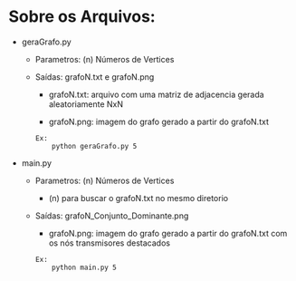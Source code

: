 # Sobre os Arquivos:
  - geraGrafo.py
    - Parametros:  (n) Números de Vertices
    - Saídas: grafoN.txt e grafoN.png
      - grafoN.txt: arquivo com uma matriz de adjacencia gerada aleatoriamente NxN
      
      - grafoN.png: imagem do grafo gerado a partir do grafoN.txt
    
      ```
      Ex:
          python geraGrafo.py 5
      ```
      
  - main.py
    - Parametros:  (n) Números de Vertices
      - (n) para buscar o grafoN.txt no mesmo diretorio
      
    - Saídas: grafoN_Conjunto_Dominante.png
      - grafoN.png: imagem do grafo gerado a partir do grafoN.txt com os nós transmisores destacados 
      
      
      ```
      Ex:
          python main.py 5
      ```
